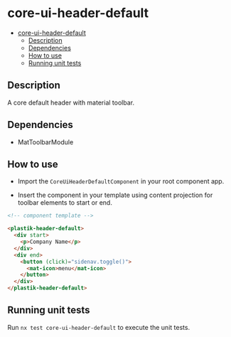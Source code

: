 # core-ui-header-default

- [core-ui-header-default](#core-ui-header-default)
  - [Description](#description)
  - [Dependencies](#dependencies)
  - [How to use](#how-to-use)
  - [Running unit tests](#running-unit-tests)

## Description

A core default header with material toolbar.

## Dependencies

- MatToolbarModule

## How to use

- Import the `CoreUiHeaderDefaultComponent` in your root component app.

- Insert the component in your template using content projection for toolbar elements to start or end.

```html
<!-- component template -->

<plastik-header-default>
  <div start>
    <p>Company Name</p>
  </div>
  <div end>
    <button (click)="sidenav.toggle()">
      <mat-icon>menu</mat-icon>
    </button>
  </div>
</plastik-header-default>
```

## Running unit tests

Run `nx test core-ui-header-default` to execute the unit tests.
